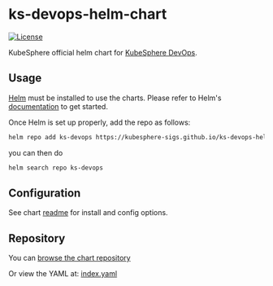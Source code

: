 # ks-devops-helm-chart

[![License](https://img.shields.io/badge/License-Apache%202.0-blue.svg)](https://opensource.org/licenses/Apache-2.0)

KubeSphere official helm chart for [KubeSphere DevOps](https://github.com/kubesphere/ks-devops).

## Usage

[Helm](https://helm.sh) must be installed to use the charts.
Please refer to Helm's [documentation](https://helm.sh/docs/) to get started.

Once Helm is set up properly, add the repo as follows:

```bash
helm repo add ks-devops https://kubesphere-sigs.github.io/ks-devops-helm-chart/
```

you can then do

```bash
helm search repo ks-devops
```

## Configuration

See chart [readme](charts/ks-devops/README.md) for install and config options.

## Repository

You can [browse the chart repository](https://kubesphere-sigs.github.io/ks-devops-helm-chart/)

Or view the YAML at: [index.yaml](https://kubesphere-sigs.github.io/ks-devops-helm-chart/index.yaml)
